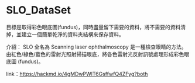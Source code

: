 # SLO_DataSet
目標是取得彩色眼底圖(fundus)，同時盡量留下需要的資料，將不需要的資料清掉，並建立一個簡單乾淨的資料夾結構來保存資料。

介紹：
SLO 全名為 Scanning laser ophthalmoscopy 是一種檢查眼睛的方法。
由紅色/綠色/藍色的雷射光照射掃描眼底，將各色雷射光反射訊號處理形成彩色眼底圖 (fundus)。

link：https://hackmd.io/4gMDwPWlT6GsffwfQ4ZFyg?both
